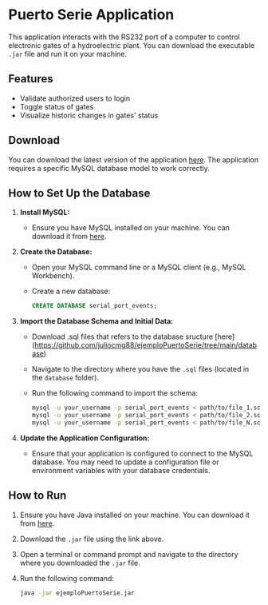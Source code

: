 # Puerto Serie Application

This application interacts with the RS232 port of a computer to control electronic gates of a hydroelectric plant. You can download the executable `.jar` file and run it on your machine.

## Features

- Validate authorized users to login
- Toggle status of gates
- Visualize historic changes in gates' status

## Download

You can download the latest version of the application [here](https://github.com/juliocmg88/ejemploPuertoSerie/tree/main/dist/ejemploPuertoSerie.jar).
The application requires a specific MySQL database model to work correctly.

## How to Set Up the Database

1. **Install MySQL:**
   - Ensure you have MySQL installed on your machine. You can download it from [here](https://dev.mysql.com/downloads/mysql/).

2. **Create the Database:**
   - Open your MySQL command line or a MySQL client (e.g., MySQL Workbench).
   - Create a new database:

     ```sql
     CREATE DATABASE serial_port_events;
     ```

3. **Import the Database Schema and Initial Data:**
   - Download .sql files that refers to the database sructure [here] (https://github.com/juliocmg88/ejemploPuertoSerie/tree/main/database)
   - Navigate to the directory where you have the `.sql` files (located in the `database` folder).
   - Run the following command to import the schema:

     ```sh
     mysql -u your_username -p serial_port_events < path/to/file_1.sql
     mysql -u your_username -p serial_port_events < path/to/file_2.sql
     mysql -u your_username -p serial_port_events < path/to/file_N.sql
     ```

4. **Update the Application Configuration:**
   - Ensure that your application is configured to connect to the MySQL database. You may need to update a configuration file or environment variables with your database credentials.



## How to Run

1. Ensure you have Java installed on your machine. You can download it from [here](https://www.java.com/en/download/).
2. Download the `.jar` file using the link above.
3. Open a terminal or command prompt and navigate to the directory where you downloaded the `.jar` file.
4. Run the following command:

   ```sh
   java -jar ejemploPuertoSerie.jar
